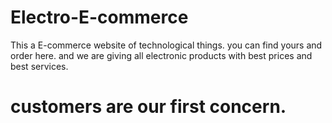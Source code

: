 # Electro-E-commerce

This a E-commerce website of technological things. you can find yours and order here. and we are giving all electronic products with best prices and best services. 
# customers are our first concern.
